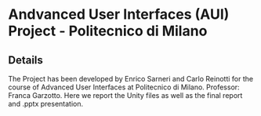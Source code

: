 # Andvanced User Interfaces (AUI) Project - Politecnico di Milano
## Details
The Project has been developed by Enrico Sarneri and Carlo Reinotti for the course of Advanced User Interfaces at Politecnico di Milano. Professor: Franca Garzotto. Here we report the Unity files as well as the final report and .pptx presentation.
